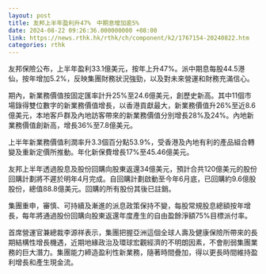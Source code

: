 ```yaml
---
layout: post
title: 友邦上半年盈利升47%　中期息增加逾5%
date: 2024-08-22 09:26:36.000000000 +08:00
link: https://news.rthk.hk/rthk/ch/component/k2/1767154-20240822.htm
categories: rthk
---
```


友邦保險公布，上半年盈利33.1億美元，按年上升47%。派中期息每股44.5港仙，按年增加5.2%，反映集團財務狀況強勁，以及對未來營運和財務充滿信心。

期內，新業務價值按固定匯率計升25%至24.6億美元，創歷史新高。其中11個市場錄得雙位數字的新業務價值增長，以香港貢獻最大，新業務價值升26%至近8.6億美元，本地客戶群及內地訪客帶來的新業務價值分別增長28%及24%。內地新業務價值創新高，增長36%至7.8億美元。

上半年新業務價值利潤率升3.3個百分點53.9%，受香港及內地有利的產品組合轉變及重新定價所推動。年化新保費增長17%至45.46億美元。

友邦上半年透過股息及股份回購向股東返還34億美元，預計合共120億美元的股份回購計劃將不遲於明年4月完成。自回購計劃啟動至今年6月底，已回購約9.6億股股份，總值88.8億美元。回購的所有股份其後已註銷。

集團重申，審慎、可持續及漸進的派息政策保持不變，每股常規股息總額按年增長，每年將通過股份回購向股東返還年度產生的自由盈餘淨額75%目標派付率。

首席營運官兼總裁李源祥表示，集團把握亞洲這個全球人壽及健康保險所帶來的長期結構性增長機遇，近期地緣政治及環球宏觀經濟的不明朗因素，不會削弱集團業務的巨大潛力。集團能力締造盈利性新業務，隨著時間疊加，得以更長時間維持盈利增長和產生現金流。
